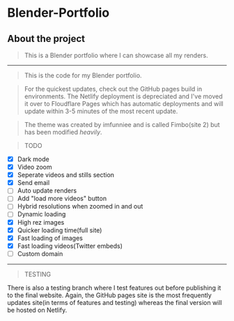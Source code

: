 # Blender-Portfolio
## About the project
>This is a Blender portfolio where I can showcase all my renders. 
____________________________________________________________________________________________________________________________

>This is the code for my Blender portfolio. 

>For the quickest updates, check out the GitHub pages build in environments. The Netlify deployment is depreciated and I've moved it over to Floudflare Pages which has automatic deployments and will update within 3-5 minutes of the most recent update.

>The theme was created by imfunniee and is called Fimbo(site 2) but has been modified *heavily*.

>TODO
- [X] Dark mode
- [X] Video zoom
- [X] Seperate videos and stills section
- [X] Send email
- [ ] Auto update renders
- [ ] Add "load more videos" button
- [ ] Hybrid resolutions when zoomed in and out
- [ ] Dynamic loading
- [X] High rez images
- [X] Quicker loading time(full site)
- [X] Fast loading of images
- [X] Fast loading videos(Twitter embeds)
- [ ] Custom domain

-----------
>TESTING

There is also a testing branch where I test features out before publishing it to the final website. Again, the GitHub pages site is the most frequently updates site(in terms of features and testing) whereas the final version will be hosted on Netlify.
